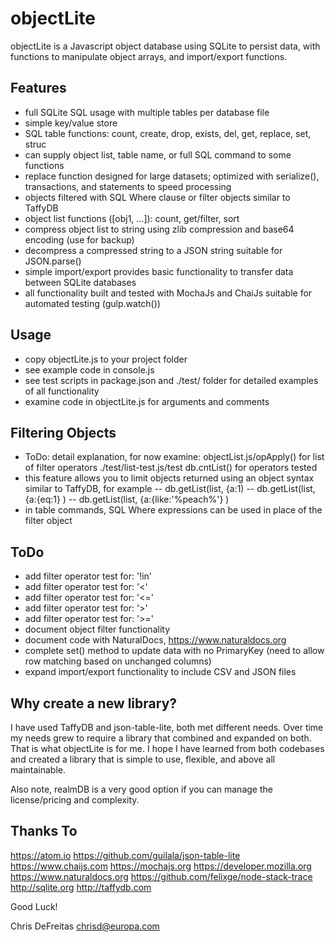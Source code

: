 # objectLite

objectLite is a Javascript object database using SQLite to persist data, with functions to manipulate object arrays, and import/export functions.


## Features
- full SQLite SQL usage with multiple tables per database file
- simple key/value store
- SQL table functions: count, create, drop, exists, del, get, replace, set, struc
- can supply object list, table name, or full SQL command to some functions
- replace function designed for large datasets; optimized with serialize(), transactions, and statements to speed processing
- objects filtered with SQL Where clause or filter objects similar to TaffyDB
- object list functions ([obj1, ...]): count, get/filter, sort
- compress object list to string using zlib compression and base64 encoding (use for backup)
- decompress a compressed string to a JSON string suitable for JSON.parse()
- simple import/export provides basic functionality to transfer data between SQLite databases
- all functionality built and tested with MochaJs and ChaiJs suitable for automated testing (gulp.watch())


## Usage
- copy objectLite.js to your project folder
- see example code in console.js
- see test scripts in package.json and ./test/ folder for detailed examples of all functionality
- examine code in objectLite.js for arguments and comments


## Filtering Objects
- ToDo: detail explanation, for now examine:
		objectList.js/opApply() for list of filter operators
		./test/list-test.js/test db.cntList() for operators tested
- this feature allows you to limit objects returned using an object syntax similar to TaffyDB, for example
 -- db.getList(list, {a:1)
 -- db.getList(list, {a:{eq:1} )
 -- db.getList(list, {a:{like:'%peach%'} )
 - in table commands, SQL Where expressions can be used in place of the filter object


## ToDo
- add filter operator test for: '!in'
- add filter operator test for: '<'
- add filter operator test for: '<='
- add filter operator test for: '>'
- add filter operator test for: '>='
- document object filter functionality
- document code with NaturalDocs, https://www.naturaldocs.org
- complete set() method to update data with no PrimaryKey (need to allow row matching based on unchanged columns)
- expand import/export functionality to include CSV and JSON files

## Why create a new library?
I have used TaffyDB and json-table-lite, both met different needs.  Over time my needs grew to require a library that combined and expanded on both.  That is what objectLite is for me.  I hope I have learned from both codebases and created a library that is simple to use, flexible, and above all maintainable.

Also note, realmDB is a very good option if you can manage the license/pricing and complexity.


## Thanks To
https://atom.io
https://github.com/guilala/json-table-lite
https://www.chaijs.com
https://mochajs.org
https://developer.mozilla.org
https://www.naturaldocs.org
https://github.com/felixge/node-stack-trace
http://sqlite.org
http://taffydb.com


Good Luck!

Chris DeFreitas
chrisd@europa.com
